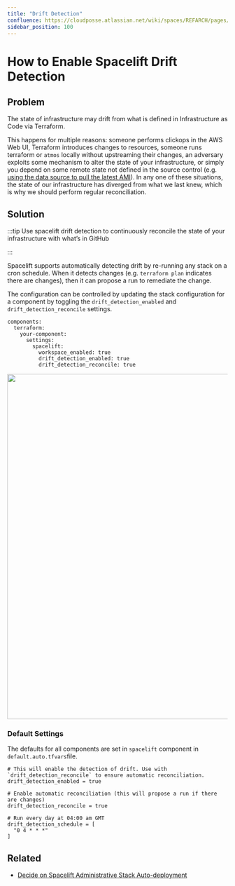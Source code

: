 ```yaml
---
title: "Drift Detection"
confluence: https://cloudposse.atlassian.net/wiki/spaces/REFARCH/pages/1184301057/How+to+Enable+Spacelift+Drift+Detection
sidebar_position: 100
---
```


# How to Enable Spacelift Drift Detection

## Problem

The state of infrastructure may drift from what is defined in Infrastructure as Code via Terraform.

This happens for multiple reasons: someone performs clickops in the AWS Web UI, Terraform introduces changes to resources, someone runs terraform or `atmos` locally without upstreaming their changes, an adversary exploits some mechanism to alter the state of your infrastructure, or simply you depend on some remote state not defined in the source control (e.g. [using the data source to pull the latest AMI](https://registry.terraform.io/providers/hashicorp/aws/latest/docs/data-sources/ami)). In any one of these situations, the state of our infrastructure has diverged from what we last knew, which is why we should perform regular reconciliation.

## Solution

:::tip
Use spacelift drift detection to continuously reconcile the state of your infrastructure with what’s in GitHub

:::

Spacelift supports automatically detecting drift by re-running any stack on a cron schedule. When it detects changes (e.g. `terraform plan` indicates there are changes), then it can propose a run to remediate the change.

The configuration can be controlled by updating the stack configuration for a component by toggling the `drift_detection_enabled` and `drift_detection_reconcile` settings.

```
components:
  terraform:
    your-component:
      settings:
        spacelift:
          workspace_enabled: true
          drift_detection_enabled: true
          drift_detection_reconcile: true
```
<img src="/assets/refarch/cleanshot-2021-10-22-at-14.03.34-20211022-190417.png" height="788" width="918" /><br/>

### Default Settings

The defaults for all components are set in `spacelift` component in `default.auto.tfvars`file.

```
# This will enable the detection of drift. Use with `drift_detection_reconcile` to ensure automatic reconciliation.
drift_detection_enabled = true

# Enable automatic reconciliation (this will propose a run if there are changes)
drift_detection_reconcile = true

# Run every day at 04:00 am GMT
drift_detection_schedule = [
  "0 4 * * *"
]
```

## Related

- [Decide on Spacelift Administrative Stack Auto-deployment](/reference-architecture/fundamentals/design-decisions/foundational-platform/decide-on-spacelift-administrative-stack-auto-deployment)



